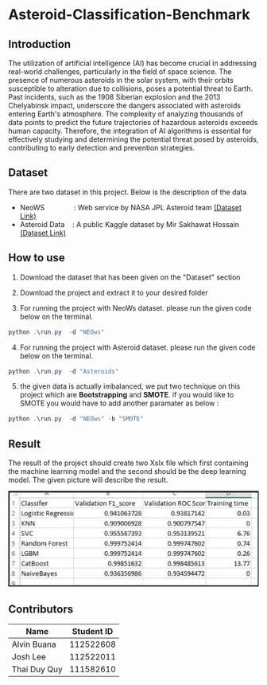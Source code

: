 # Asteroid-Classification-Benchmark

## Introduction

The utilization of artificial intelligence (AI) has become crucial in addressing real-world challenges, particularly in the field of space science. The presence of numerous asteroids in the solar system, with their orbits susceptible to alteration due to collisions, poses a potential threat to Earth. Past incidents, such as the 1908 Siberian explosion and the 2013 Chelyabinsk impact, underscore the dangers associated with asteroids entering Earth's atmosphere. The complexity of analyzing thousands of data points to predict the future trajectories of hazardous asteroids exceeds human capacity. Therefore, the integration of AI algorithms is essential for effectively studying and determining the potential threat posed by asteroids, contributing to early detection and prevention strategies.


## Dataset
There are two dataset in this project. Below is the description of the data
- NeoWS &nbsp; &nbsp; &nbsp; &nbsp;  &nbsp;  &nbsp; &nbsp; : Web service by NASA JPL Asteroid team  [(Dataset Link)](https://drive.google.com/drive/folders/1NUtCdRhmBJxJY26ZFw9nW4qT8Has8Fhf?usp=sharing)
- Asteroid Data&nbsp; &nbsp; : A public Kaggle dataset by Mir Sakhawat Hossain [(Dataset Link)](https://drive.google.com/drive/folders/1oKkVucZzgh8DCsmG5-HTR7MIha6hTp7M?usp=sharing)


## How to use
1. Download the dataset that has been given on the "Dataset" section

2. Download the project and extract it to your desired folder

3. For running the project with NeoWs dataset. please run the given code below on the terminal.
```powershell
python .\run.py  -d "NEOws"
```
4. For running the project with Asteroid dataset. please run the given code below on the terminal.
```powershell
python .\run.py  -d "Asteroids"
```

5.  the given data is actually imbalanced, we put two technique on this project which are **Bootstrapping** and **SMOTE**. if you would like to SMOTE you would have to add another paramater as below :
```powershell
python .\run.py  -d "NEOws" -b "SMOTE"
```

## Result

The result of the project should create two Xslx file which first containing the machine learning model and the second should be the deep learning model. 
The given picture will describe the result.

![Image Result](image.jpg)


## Contributors

| <font size=3>Name     | <font size=3>Student ID |
|-----------------|-----------------|
|<font size=3> Alvin Buana</font>   | <font size=3>112522608                                  |
| <font size=3>Josh Lee     | <font size=3>112522011                 |
| <font size=3>Thai Duy Quy    | <font size=3>111582610 |

